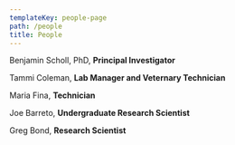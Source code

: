 ```yaml
---
templateKey: people-page
path: /people
title: People
---
```

<!--StartFragment-->

Benjamin Scholl, PhD, **Principal Investigator**

Tammi Coleman, **L﻿ab Manager and Veternary Technician**  

M﻿aria Fina,  **Technician**

J﻿oe Barreto, **U﻿ndergraduate Research Scientist** 

G﻿reg Bond, **Research Scientist**

<!--EndFragment-->